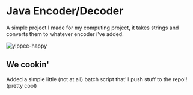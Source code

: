 # Java Encoder/Decoder

A simple project I made for my computing project, it takes strings and converts them to whatever encoder i've added.


![yippee-happy](https://github.com/JugieNoob/StringEncoderJavaProject/assets/83185052/69306d8d-d263-4db7-a040-a874fa437caf)


## We cookin'
Added a simple little (not at all) batch script that'll push stuff to the repo!! (pretty cool)

